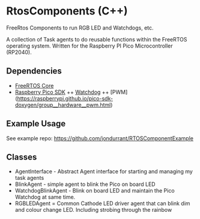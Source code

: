 # RtosComponents (C++)
FreeRtos Components to run RGB LED and Watchdogs, etc.

A collection of Task agents to do reusable functions within the FreeRTOS operating system. Written for the Raspberry PI Pico Microcontroller (RP2040).

## Dependencies
+ [FreeRTOS Core](https://www.freertos.org/index.html)
+ [Raspberry Pico SDK](https://raspberrypi.github.io/pico-sdk-doxygen/index.html)
++ [Watchdog](https://raspberrypi.github.io/pico-sdk-doxygen/group__hardware__watchdog.html)
++ [PWM] (https://raspberrypi.github.io/pico-sdk-doxygen/group__hardware__pwm.html)


## Example Usage

See example repo: https://github.com/jondurrant/RTOSComponentExample

## Classes

+ AgentInterface - Abstract Agent interface for starting and managing my task agents
+ BlinkAgent - simple agent to blink the Pico on board LED
+ WatchdogBlinkAgent - Blink on board LED and maintain the Pico Watchdog at same time.
+ RGBLEDAgent = Common Cathode LED driver agent that can blink dim and colour change LED. Including strobing through the rainbow

